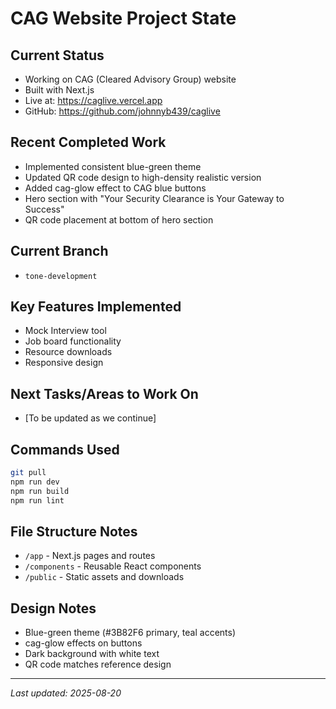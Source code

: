 # CAG Website Project State

## Current Status
- Working on CAG (Cleared Advisory Group) website
- Built with Next.js
- Live at: https://caglive.vercel.app
- GitHub: https://github.com/johnnyb439/caglive

## Recent Completed Work
- Implemented consistent blue-green theme
- Updated QR code design to high-density realistic version
- Added cag-glow effect to CAG blue buttons
- Hero section with "Your Security Clearance is Your Gateway to Success"
- QR code placement at bottom of hero section

## Current Branch
- `tone-development`

## Key Features Implemented
- Mock Interview tool
- Job board functionality
- Resource downloads
- Responsive design

## Next Tasks/Areas to Work On
- [To be updated as we continue]

## Commands Used
```bash
git pull
npm run dev
npm run build
npm run lint
```

## File Structure Notes
- `/app` - Next.js pages and routes
- `/components` - Reusable React components
- `/public` - Static assets and downloads

## Design Notes
- Blue-green theme (#3B82F6 primary, teal accents)
- cag-glow effects on buttons
- Dark background with white text
- QR code matches reference design

---
*Last updated: 2025-08-20*